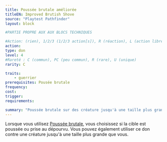 ```yaml
---
title: Poussée brutale améliorée
titleEN: Improved Brutish Shove
source: "Playtest Pathfinder"
layout: block

#PARTIE PROPRE AUX AUX BLOCS TECHNIQUES

#Action: (rien), 1/2/3 (1/2/3 action[s]), R (réaction), L (action libre)
action: 
type: don
level: 4
#Rareté : C (commun), PC (peu commun), R (rare), U (unique)
rarity: C

traits:
	- guerrier
prerequisites: Pousée brutale
frequency: 
cost:
trigger: 
requirements: 

summary: "Poussée brutale sur des créature jusqu'à une taille plus grande ; choix de la poussée ou prise au dépourvu."
---
```


Lorsque vous utilisez [Poussée brutale](poussée-brutale.hml), vous choisissez si la cible est poussée ou prise au dépourvu. Vous pouvez également utiliser ce don contre une créature jusqu'à une taille plus grande que vous. 